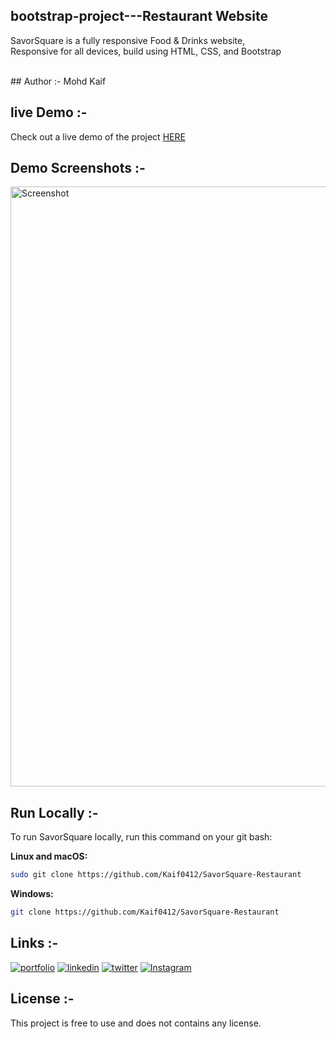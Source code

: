 ## bootstrap-project---Restaurant Website

SavorSquare is a fully responsive Food & Drinks website, <br/>
Responsive for all devices, build using HTML, CSS, and Bootstrap <br/>

<br/>
## Author :- Mohd Kaif
<br/>

## live Demo :-
Check out a live demo of the project [HERE](https://savorsquare-restaurant.netlify.app/)

## Demo Screenshots :- 
<img width="960" alt="Screenshot" src="https://github.com/Kaif0412/BigBite-Restaurant/assets/146923382/c36450dd-e48c-407b-b753-7f8415af3ec9">

## Run Locally :-
To run SavorSquare locally, run this command on your git bash:

**Linux and macOS:**
``` bash  
sudo git clone https://github.com/Kaif0412/SavorSquare-Restaurant
```
**Windows:**
``` bash  
git clone https://github.com/Kaif0412/SavorSquare-Restaurant
```

## Links :-
[![portfolio](https://img.shields.io/badge/my_portfolio-000?style=for-the-badge&logo=ko-fi&logoColor=white)]()
[![linkedin](https://img.shields.io/badge/linkedin-0A66C2?style=for-the-badge&logo=linkedin&logoColor=white)](https://www.linkedin.com/in/mohdkaif0412/)
[![twitter](https://img.shields.io/badge/TWITTER-1DA1F2?style=for-the-badge&logo=twitter&logoColor=white)]()
[![Instagram](https://img.shields.io/badge/Instagram-C13584?style=for-the-badge&logo=instagram&logoColor=white)](https://www.instagram.com/mohdkaif0412/?utm_source=qr)

## License :-
This project is free to use and does not contains any license.
